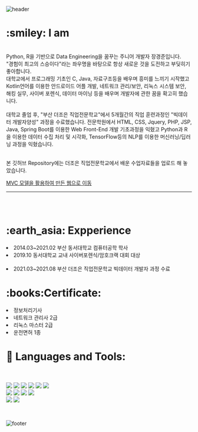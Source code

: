 ![header](https://capsule-render.vercel.app/api?type=waving&&color=gradient&height=100&section=header&fontSize=90)


<div align = "left">

 <h1>:smiley: I am</h1>
 
<br/>
Python, R을 기반으로 Data Engineering을 꿈꾸는 주니어 개발자 장경준입니다.<br>
"경험이 최고의 스승이다"라는 좌우명을 바탕으로 항상 새로운 것을 도전하고 부딪히기 좋아합니다.<br>
 대학교에서 프로그래밍 기초인 C, Java, 자료구조등을 배우며 흥미를 느끼기 시작했고 Kotlin언어를 이용한 안드로이드 어플 개발, 
 네트워크 관리/보안, 리눅스 시스템 보안, 해킹 실무, 사이버 포렌식, 데이터 마이닝 등을 배우며 개발자에 관한 꿈을 확고히 했습니다.<br><br>
 대학교 졸업 후,
"부산 더조은 직업전문학교"에서 5개월간의 직업 훈련과정인 "빅데이터 개발자양성" 과정을 수료했습니다. 전문학원에서 
 HTML, CSS, Jquery, PHP, JSP, Java, Spring Boot를 이용한 Web Front-End 개발 기초과정을 익혔고
 Python과 R을 이용한 데이터 수집 처리 및 시각화, TensorFlow등의 NLP를 이용한 머신러닝/딥러닝 과정을 익혔습니다.<br><br>
 
 본 깃허브 Repository에는 더조은 직업전문학교에서 배운 수업자료들을 업로드 해 놓았습니다.
 
 <a href="http://13.124.130.10:8080/Farmstory2/">MVC 모델을 활용하여 만든 웹으로 이동</a>
 
 


<!-- [![Hits](https://hits.seeyoufarm.com/api/count/incr/badge.svg?url=https%3A%2F%2Fgithub.com%2Fchajuhui123&count_bg=%23FFD5D5&title_bg=%23FF7575&icon=&icon_color=%23E7E7E7&title=VISIT&edge_flat=false)](https://hits.seeyoufarm.com)
[![Gmail Badge](https://img.shields.io/badge/Gmail-d14836?style=flat-square&logo=Gmail&logoColor=white&link=mailto:jjuhee0913@gmail.com)](mailto:jjuhee0913@gmail.com)
<!-- [![Blog Badge](http://img.shields.io/badge/-Blog-green?style=flat-square&logo=Naver&link=https://blog.naver.com/chajuhui123)](https://blog.naver.com/chajuhui123)
 --> 
  
<hr>
<br/><br/>
 <h1>:earth_asia: Expperience </h1>
 <li>2014.03~2021.02 부산 동서대학교 컴퓨터공학 학사 </li>
 <li>2019.10 동서대학교 교내 사이버포렌식/암호크랙 대회 대상</li><br>
 <li> 2021.03~2021.08 부산 더조은 직업전문학교 빅데이터 개발자 과정 수료
</li>
 <h1>:books:Certificate: </h1>
  <li> 정보처리기사</li>
  <li> 네트워크 관리사 2급</li>
  <li> 리눅스 마스터 2급</li>
  <li> 운전면허 1종</li>
  
 <strong><h1>:seedling: Languages and Tools:</h1> </strong><br/></br>
<img src="https://img.shields.io/badge/Python-3776AB?style=flat-square&logo=Python&logoColor=white"/>
<img src="https://img.shields.io/badge/Java-007396?style=flat-square&logo=Java&logoColor=black"/> 
<img src="https://img.shields.io/badge/Android-3DDC84?style=flat-square&logo=Android&logoColor=white"/>
  <img src="https://img.shields.io/badge/Kotlin-0095d5?style=flat-square&logo=Kotlin&logoColor=white"/>
<img src="https://img.shields.io/badge/TensorFlow-FF6F00?style=flat-square&logo=TensorFlow&logoColor=white"/>
 <img src="https://img.shields.io/badge/MongoDB-47A248?style=flat-square&logo=MongoDB&logoColor=white"/>
  <br>
 <img src="https://img.shields.io/badge/MySQL-003B57?style=flat-square&logo=MySQL&logoColor=white"/>
<img src="https://img.shields.io/badge/R-276DC3?style=flat-square&logo=R&logoColor=white"/>
<img src="https://img.shields.io/badge/Linux-FCC624?style=flat-square&logo=Linux&logoColor=white"/>
<img src="https://img.shields.io/badge/Spring-6DB33F?style=flat-square&logo=Spring&logoColor=white"/><br>
<img src="https://img.shields.io/badge/Cisco-1BA0D7?style=flat-square&logo=Cisco&logoColor=white"/>
<img src="https://img.shields.io/badge/Git-F05032?style=flat-square&logo=Git&logoColor=white"/>


</div>

<br/>

![footer](https://capsule-render.vercel.app/api?type=waving&&color=gradient&height=100&section=footer&fontSize=90)



